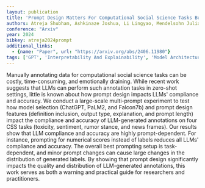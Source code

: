 ```yaml
---
layout: publication
title: 'Prompt Design Matters For Computational Social Science Tasks But In Unpredictable Ways'
authors: Atreja Shubham, Ashkinaze Joshua, Li Lingyao, Mendelsohn Julia, Hemphill Libby
conference: "Arxiv"
year: 2024
bibkey: atreja2024prompt
additional_links:
  - {name: "Paper", url: "https://arxiv.org/abs/2406.11980"}
tags: ['GPT', 'Interpretability And Explainability', 'Model Architecture', 'Prompting']
---
```

Manually annotating data for computational social science tasks can be costly, time-consuming, and emotionally draining. While recent work suggests that LLMs can perform such annotation tasks in zero-shot settings, little is known about how prompt design impacts LLMs' compliance and accuracy. We conduct a large-scale multi-prompt experiment to test how model selection (ChatGPT, PaLM2, and Falcon7b) and prompt design features (definition inclusion, output type, explanation, and prompt length) impact the compliance and accuracy of LLM-generated annotations on four CSS tasks (toxicity, sentiment, rumor stance, and news frames). Our results show that LLM compliance and accuracy are highly prompt-dependent. For instance, prompting for numerical scores instead of labels reduces all LLMs' compliance and accuracy. The overall best prompting setup is task-dependent, and minor prompt changes can cause large changes in the distribution of generated labels. By showing that prompt design significantly impacts the quality and distribution of LLM-generated annotations, this work serves as both a warning and practical guide for researchers and practitioners.
